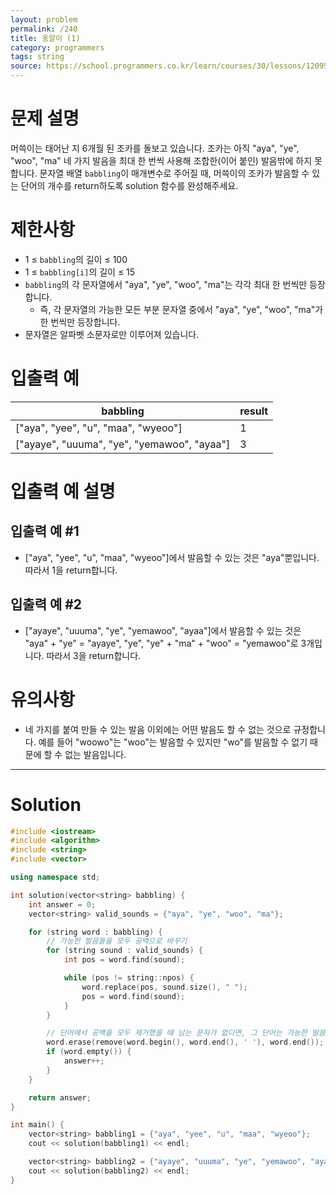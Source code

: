 ```yaml
---
layout: problem
permalink: /240
title: 옹알이 (1)
category: programmers
tags: string
source: https://school.programmers.co.kr/learn/courses/30/lessons/120956
---
```


# 문제 설명

머쓱이는 태어난 지 6개월 된 조카를 돌보고 있습니다. 조카는 아직 "aya", "ye", "woo", "ma" 네 가지 발음을 최대 한 번씩 사용해 조합한(이어 붙인) 발음밖에 하지 못합니다. 문자열 배열 `babbling`이 매개변수로 주어질 때, 머쓱이의 조카가 발음할 수 있는 단어의 개수를 return하도록 solution 함수를 완성해주세요.

# 제한사항

- 1 ≤ `babbling`의 길이 ≤ 100
- 1 ≤ `babbling[i]`의 길이 ≤ 15
- `babbling`의 각 문자열에서 "aya", "ye", "woo", "ma"는 각각 최대 한 번씩만 등장합니다.
    - 즉, 각 문자열의 가능한 모든 부분 문자열 중에서 "aya", "ye", "woo", "ma"가 한 번씩만 등장합니다.
- 문자열은 알파벳 소문자로만 이루어져 있습니다.

# 입출력 예

| babbling | result |
| --- | --- |
| ["aya", "yee", "u", "maa", "wyeoo"] | 1 |
| ["ayaye", "uuuma", "ye", "yemawoo", "ayaa"] | 3 |

# 입출력 예 설명

## 입출력 예 #1

- ["aya", "yee", "u", "maa", "wyeoo"]에서 발음할 수 있는 것은 "aya"뿐입니다. 따라서 1을 return합니다.

## 입출력 예 #2

- ["ayaye", "uuuma", "ye", "yemawoo", "ayaa"]에서 발음할 수 있는 것은 "aya" + "ye" = "ayaye", "ye", "ye" + "ma" + "woo" = "yemawoo"로 3개입니다. 따라서 3을 return합니다.

# 유의사항

- 네 가지를 붙여 만들 수 있는 발음 이외에는 어떤 발음도 할 수 없는 것으로 규정합니다. 예를 들어 "woowo"는 "woo"는 발음할 수 있지만 "wo"를 발음할 수 없기 때문에 할 수 없는 발음입니다.

---

# Solution

```cpp
#include <iostream>
#include <algorithm>
#include <string>
#include <vector>

using namespace std;

int solution(vector<string> babbling) {
    int answer = 0;
    vector<string> valid_sounds = {"aya", "ye", "woo", "ma"};

    for (string word : babbling) {
        // 가능한 발음들을 모두 공백으로 바꾸기
        for (string sound : valid_sounds) {
            int pos = word.find(sound);

            while (pos != string::npos) {
                word.replace(pos, sound.size(), " ");
                pos = word.find(sound);
            }
        }

        // 단어에서 공백을 모두 제거했을 때 남는 문자가 없다면, 그 단어는 가능한 발음으로만 이루어진 단어임
        word.erase(remove(word.begin(), word.end(), ' '), word.end());
        if (word.empty()) {
            answer++;
        }
    }

    return answer;
}

int main() {
    vector<string> babbling1 = {"aya", "yee", "u", "maa", "wyeoo"};
    cout << solution(babbling1) << endl;

    vector<string> babbling2 = {"ayaye", "uuuma", "ye", "yemawoo", "ayaa"};
    cout << solution(babbling2) << endl;
}
```
